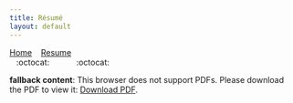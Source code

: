```yaml
---
title: Résumé
layout: default
---
```

[Home](/index) &nbsp;&nbsp; [Resume](/resume) <br />
&nbsp;&nbsp;&nbsp;:octocat:&nbsp;&nbsp;&nbsp;&nbsp;&nbsp;&nbsp;&nbsp;&nbsp;&nbsp;&nbsp;&nbsp;&nbsp;:octocat:

<object data="pinedo-resume.pdf" type="application/pdf" width="100%" height="2200">
   <p><b>fallback content</b>: This browser does not support PDFs. Please download the PDF to view it: <a href="pinedo-resume.pdf">Download PDF</a>.</p>
</object>
